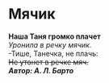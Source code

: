 # **Мячик**  
**Наша Таня громко плачет**  
*Уронила в речку мячик.*  
-Тише, Танечка, не плачь:  
~~Не утонет в речке мяч.~~  
**_Автор: А. Л. Барто_**  